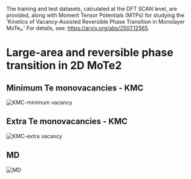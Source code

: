 The training and test datasets, calculated at the DFT SCAN level, are provided, along with Moment Tensor Potentials (MTPs) for studying the 'Kinetics of Vacancy-Assisted Reversible Phase Transition in Monolayer MoTe₂.' For details, see: https://arxiv.org/abs/2507.12565.
# Large-area and reversible phase transition in 2D MoTe2
## Minimum Te monovacancies - KMC 
![KMC-minimum vacancy](https://github.com/user-attachments/assets/2859efcb-2a03-4c36-98bd-fbd8d9d39840)

## Extra Te monovacancies - KMC
![KMC-extra vacancy](https://github.com/user-attachments/assets/ad274b1b-7f43-4d61-a72b-d731f1ca5bd8)

## MD
![MD](https://github.com/user-attachments/assets/98dd8bc5-f2ea-4920-bb50-f5c8c7121ce8)
